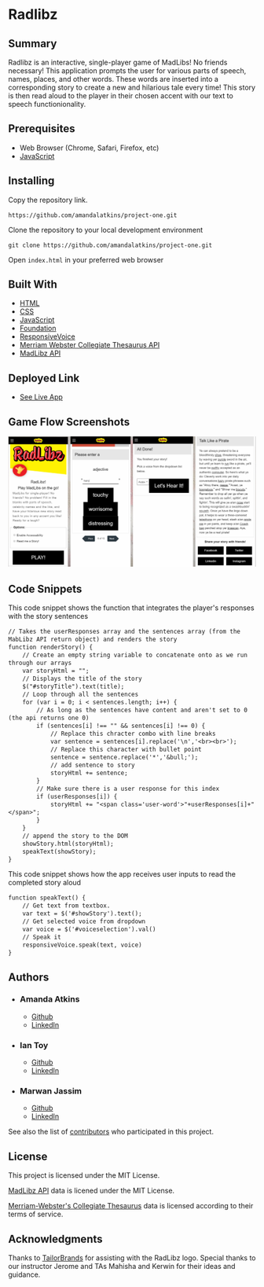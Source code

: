 # Radlibz

## Summary

Radlibz is an interactive, single-player game of MadLibs! No friends necessary! This application prompts the user for various parts of speech, names, places, and other words. These words are inserted into a corresponding story to create a new and hilarious tale every time! This story is then read aloud to the player in their chosen accent with our text to speech functionionality.

## Prerequisites

- Web Browser (Chrome, Safari, Firefox, etc)
- [JavaScript](https://enablejavascript.co/)

## Installing

Copy the repository link.

```
https://github.com/amandalatkins/project-one.git
```

Clone the repository to your local development environment

```
git clone https://github.com/amandalatkins/project-one.git
```

Open ``index.html`` in your preferred web browser

## Built With

* [HTML](https://developer.mozilla.org/en-US/docs/Web/HTML)
* [CSS](https://developer.mozilla.org/en-US/docs/Web/CSS)
* [JavaScript](https://developer.mozilla.org/en-US/docs/Web/JavaScript)
* [Foundation](https://momentjs.com/)
* [ResponsiveVoice](https://responsivevoice.org/)
* [Merriam Webster Collegiate Thesaurus API](https://dictionaryapi.com/products/api-collegiate-thesaurus)
* [MadLibz API](https://madlibz.herokuapp.com/api)

## Deployed Link

* [See Live App](https://amandalatkins.github.io/project-one)

## Game Flow Screenshots

![Game Flow](assets/screenshot.jpg)

## Code Snippets

This code snippet shows the function that integrates the player's responses with the story sentences

```
// Takes the userResponses array and the sentences array (from the MabLibz API return object) and renders the story
function renderStory() {
    // Create an empty string variable to concatenate onto as we run through our arrays
    var storyHtml = "";
    // Displays the title of the story
    $("#storyTitle").text(title);
    // Loop through all the sentences
    for (var i = 0; i < sentences.length; i++) {
        // As long as the sentences have content and aren't set to 0 (the api returns one 0)
        if (sentences[i] !== "" && sentences[i] !== 0) {
            // Replace this chracter combo with line breaks
            var sentence = sentences[i].replace('\n','<br><br>');
            // Replace this character with bullet point
            sentence = sentence.replace('*','&bull;');
            // add sentence to story
            storyHtml += sentence;
        }
        // Make sure there is a user response for this index
        if (userResponses[i]) {
            storyHtml += "<span class='user-word'>"+userResponses[i]+"</span>";
        }
    }
    // append the story to the DOM
    showStory.html(storyHtml);
    speakText(showStory);
}
```

This code snippet shows how the app receives user inputs to read the completed story aloud
```
function speakText() {
    // Get text from textbox.
    var text = $('#showStory').text();
    // Get selected voice from dropdown
    var voice = $('#voiceselection').val()
    // Speak it
    responsiveVoice.speak(text, voice)
}
```

## Authors

* ### Amanda Atkins
    - [Github](https://github.com/amandalatkins)
    - [LinkedIn](https://www.linkedin.com/in/amandalatkins)

* ### Ian Toy
    - [Github](https://github.com/ietoy)
    - [LinkedIn](https://www.linkedin.com/in/ian-toy-265077196/)

* ### Marwan Jassim
    - [Github](https://github.com/marwanjassim)
    - [LinkedIn](https://www.linkedin.com/in/marwan-jassim-b3001878/)

See also the list of [contributors](https://github.com/amandalatkins/radlibz/contributors) who participated in this project.

## License

This project is licensed under the MIT License.

[MadLibz API](https://github.com/HermanFassett/madlibz/blob/master/LICENSE) data is licened under the MIT License.

[Merriam-Webster's Collegiate Thesaurus](https://dictionaryapi.com/info/terms-of-service) data is licensed according to their terms of service.

## Acknowledgments

Thanks to [TailorBrands](https://www.tailorbrands.com/) for assisting with the RadLibz logo. Special thanks to our instructor Jerome and TAs Mahisha and Kerwin for their ideas and guidance.